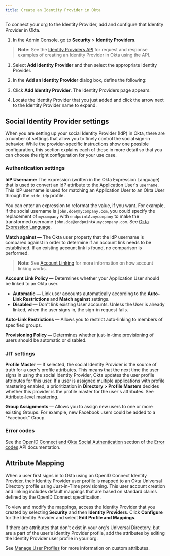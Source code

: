 ```yaml
---
title: Create an Identity Provider in Okta
---
```

To connect your org to the Identity Provider, add and configure that Identity Provider in Okta.

1. In the Admin Console, go to **Security** > **Identity Providers**.

> **Note:** See the [Identity Providers API](/docs/reference/api/idps/#add-identity-provider) for request and response examples of creating an Identity Provider in Okta using the API.

1. Select **Add Identity Provider** and then select the appropriate Identity Provider.

1. In the **Add an Identity Provider** dialog box, define the following:

    <StackSelector snippet="appidpinokta" />

1. Click **Add Identity Provider**. The Identity Providers page appears.

1. Locate the Identity Provider that you just added and click the arrow next to the Identity Provider name to expand.

    <StackSelector snippet="afterappidpinokta" />

## Social Identity Provider settings

When you are setting up your social Identity Provider (IdP) in Okta, there are a number of settings that allow you to finely control the social sign-in behavior. While the provider-specific instructions show one possible configuration, this section explains each of these in more detail so that you can choose the right configuration for your use case.

### Authentication settings

**IdP Username:** The expression (written in the Okta Expression Language) that is used to convert an IdP attribute to the Application User's `username`. This IdP username is used for matching an Application User to an Okta User through the `oidc_idp` profile.

You can enter an expression to reformat the value, if you want. For example, if the social username is `john.doe@mycompany.com`, you could specify the replacement of `mycompany` with `endpointA.mycompany` to make the transformed username `john.doe@endpointA.mycompany.com`. See [Okta Expression Language](/docs/reference/okta-expression-language/).

**Match against &mdash;** The Okta user property that the IdP username is compared against in order to determine if an account link needs to be established. If an existing account link is found, no comparison is performed.

> **Note:** See [Account Linking](/docs/concepts/identity-providers/#account-linking) for more information on how account linking works.

**Account Link Policy &mdash;** Determines whether your Application User should be linked to an Okta user.

* **Automatic &mdash;** Link user accounts automatically according to the **Auto-Link Restrictions** and **Match against** settings.
* **Disabled &mdash;** Don't link existing User accounts. Unless the User is already linked, when the user signs in, the sign-in request fails.

**Auto-Link Restrictions &mdash;** Allows you to restrict auto-linking to members of specified groups.

**Provisioning Policy &mdash;** Determines whether just-in-time provisioning of users should be automatic or disabled.

### JIT settings

**Profile Master &mdash;** If selected, the social Identity Provider is the source of truth for a user's profile attributes. This means that the next time the user signs in using the social Identity Provider, Okta updates the user profile attributes for this user. If a user is assigned multiple applications with profile mastering enabled, a prioritization in **Directory > Profile Masters** decides whether this provider is the profile master for the user's attributes. See [Attribute-level mastering](https://help.okta.com/en/prod/okta_help_CSH.htm#ext_Attribute_Level_Mastering).

**Group Assignments &mdash;** Allows you to assign new users to one or more existing Groups. For example, new Facebook users could be added to a "Facebook" Group.

### Error codes

See the [OpenID Connect and Okta Social Authentication](/docs/reference/error-codes/#openid-connect-and-okta-social-authentication) section of the [Error codes](/docs/reference/error-codes/) API documentation.

## Attribute Mapping

When a user first signs in to Okta using an OpenID Connect Identity Provider, their Identity Provider user profile is mapped to an Okta Universal Directory profile using Just-in-Time provisioning. This user account creation and linking includes default mappings that are based on standard claims defined by the OpenID Connect specification.

To view and modify the mappings, access the Identity Provider that you created by selecting **Security** and then **Identity Providers**. Click **Configure** for the Identity Provider and select **Edit Profile and Mappings**.

If there are attributes that don't exist in your org's Universal Directory, but are a part of the user's Identity Provider profile, add the attributes by editing the Identity Provider user profile in your org.

See [Manage User Profiles](https://help.okta.com/en/prod/okta_help_CSH.htm#ext_Directory_Profile_Editor) for more information on custom attributes.

<NextSectionLink/>
